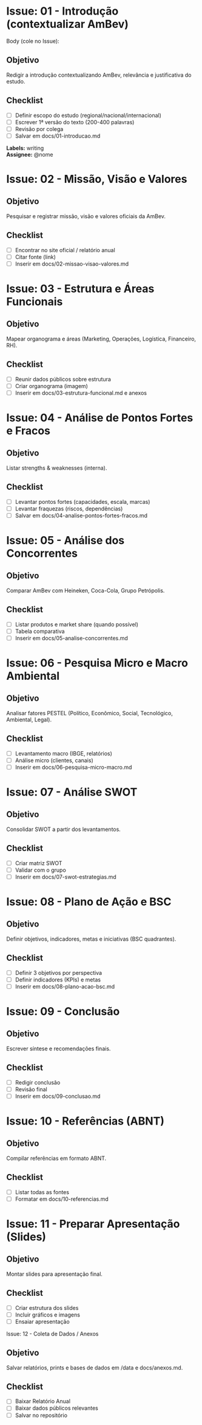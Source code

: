 # Issue: 01 - Introdução (contextualizar AmBev)
 
Body (cole no Issue):
 
## Objetivo
Redigir a introdução contextualizando AmBev, relevância e justificativa do estudo.
 
## Checklist
- [ ] Definir escopo do estudo (regional/nacional/internacional)
- [ ] Escrever 1ª versão do texto (200-400 palavras)
- [ ] Revisão por colega
- [ ] Salvar em docs/01-introducao.md
 
**Labels:** writing  
**Assignee:** @nome
 
# Issue: 02 - Missão, Visão e Valores
## Objetivo
Pesquisar e registrar missão, visão e valores oficiais da AmBev.
 
## Checklist
- [ ] Encontrar no site oficial / relatório anual
- [ ] Citar fonte (link)
- [ ] Inserir em docs/02-missao-visao-valores.md
 
# Issue: 03 - Estrutura e Áreas Funcionais
## Objetivo
Mapear organograma e áreas (Marketing, Operações, Logística, Financeiro, RH).
 
## Checklist
- [ ] Reunir dados públicos sobre estrutura
- [ ] Criar organograma (imagem)
- [ ] Inserir em docs/03-estrutura-funcional.md e anexos
 
# Issue: 04 - Análise de Pontos Fortes e Fracos
## Objetivo
Listar strengths & weaknesses (interna).
 
## Checklist
- [ ] Levantar pontos fortes (capacidades, escala, marcas)
- [ ] Levantar fraquezas (riscos, dependências)
- [ ] Salvar em docs/04-analise-pontos-fortes-fracos.md
 
# Issue: 05 - Análise dos Concorrentes
## Objetivo
Comparar AmBev com Heineken, Coca-Cola, Grupo Petrópolis.
 
## Checklist
- [ ] Listar produtos e market share (quando possível)
- [ ] Tabela comparativa
- [ ] Inserir em docs/05-analise-concorrentes.md
 
# Issue: 06 - Pesquisa Micro e Macro Ambiental
## Objetivo
Analisar fatores PESTEL (Político, Econômico, Social, Tecnológico, Ambiental, Legal).
 
## Checklist
- [ ] Levantamento macro (IBGE, relatórios)
- [ ] Análise micro (clientes, canais)
- [ ] Inserir em docs/06-pesquisa-micro-macro.md
 
# Issue: 07 - Análise SWOT
## Objetivo
Consolidar SWOT a partir dos levantamentos.
 
## Checklist
- [ ] Criar matriz SWOT
- [ ] Validar com o grupo
- [ ] Inserir em docs/07-swot-estrategias.md
 
# Issue: 08 - Plano de Ação e BSC
## Objetivo
Definir objetivos, indicadores, metas e iniciativas (BSC quadrantes).
 
## Checklist
- [ ] Definir 3 objetivos por perspectiva
- [ ] Definir indicadores (KPIs) e metas
- [ ] Inserir em docs/08-plano-acao-bsc.md
 
# Issue: 09 - Conclusão
## Objetivo
Escrever síntese e recomendações finais.
 
## Checklist
- [ ] Redigir conclusão
- [ ] Revisão final
- [ ] Inserir em docs/09-conclusao.md
 
# Issue: 10 - Referências (ABNT)
## Objetivo
Compilar referências em formato ABNT.
 
## Checklist
- [ ] Listar todas as fontes
- [ ] Formatar em docs/10-referencias.md
 
# Issue: 11 - Preparar Apresentação (Slides)
## Objetivo
Montar slides para apresentação final.
 
## Checklist
- [ ] Criar estrutura dos slides
- [ ] Incluir gráficos e imagens
- [ ] Ensaiar apresentação
 
Issue: 12 - Coleta de Dados / Anexos
## Objetivo
Salvar relatórios, prints e bases de dados em /data e docs/anexos.md.
 
## Checklist
- [ ] Baixar Relatório Anual
- [ ] Baixar dados públicos relevantes
- [ ] Salvar no repositório
